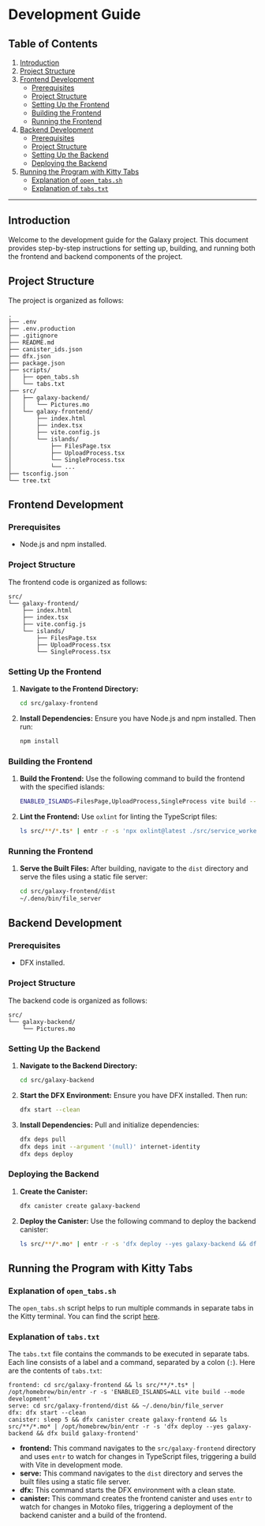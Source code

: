 # Development Guide

## Table of Contents
1. [Introduction](#introduction)
2. [Project Structure](#project-structure)
3. [Frontend Development](#frontend-development)
   - [Prerequisites](#prerequisites-frontend)
   - [Project Structure](#project-structure-frontend)
   - [Setting Up the Frontend](#setting-up-the-frontend)
   - [Building the Frontend](#building-the-frontend)
   - [Running the Frontend](#running-the-frontend)
4. [Backend Development](#backend-development)
   - [Prerequisites](#prerequisites-backend)
   - [Project Structure](#project-structure-backend)
   - [Setting Up the Backend](#setting-up-the-backend)
   - [Deploying the Backend](#deploying-the-backend)
5. [Running the Program with Kitty Tabs](#running-the-program-with-kitty-tabs)
   - [Explanation of `open_tabs.sh`](#explanation-of-opentabssh)
   - [Explanation of `tabs.txt`](#explanation-of-tabstxt)

---

## Introduction

Welcome to the development guide for the Galaxy project. This document provides step-by-step instructions for setting up, building, and running both the frontend and backend components of the project.

## Project Structure

The project is organized as follows:

```
.
├── .env
├── .env.production
├── .gitignore
├── README.md
├── canister_ids.json
├── dfx.json
├── package.json
├── scripts/
│   ├── open_tabs.sh
│   └── tabs.txt
├── src/
│   ├── galaxy-backend/
│   │   └── Pictures.mo
│   └── galaxy-frontend/
│       ├── index.html
│       ├── index.tsx
│       ├── vite.config.js
│       └── islands/
│           ├── FilesPage.tsx
│           ├── UploadProcess.tsx
│           └── SingleProcess.tsx
│           └── ...
├── tsconfig.json
└── tree.txt
```

## Frontend Development

### Prerequisites

- Node.js and npm installed.

### Project Structure

The frontend code is organized as follows:

```
src/
└── galaxy-frontend/
    ├── index.html
    ├── index.tsx
    ├── vite.config.js
    └── islands/
        ├── FilesPage.tsx
        ├── UploadProcess.tsx
        └── SingleProcess.tsx
```

### Setting Up the Frontend

1. **Navigate to the Frontend Directory:**
   ```sh
   cd src/galaxy-frontend
   ```

2. **Install Dependencies:**
   Ensure you have Node.js and npm installed. Then run:
   ```sh
   npm install
   ```

### Building the Frontend

1. **Build the Frontend:**
   Use the following command to build the frontend with the specified islands:
   ```sh
   ENABLED_ISLANDS=FilesPage,UploadProcess,SingleProcess vite build --mode development
   ```

2. **Lint the Frontend:**
   Use `oxlint` for linting the TypeScript files:
   ```sh
   ls src/**/*.ts* | entr -r -s 'npx oxlint@latest ./src/service_worker/islands/**/*.tsx --format default > oxc.txt' && echo 'done'
   ```

### Running the Frontend

1. **Serve the Built Files:**
   After building, navigate to the `dist` directory and serve the files using a static file server:
   ```sh
   cd src/galaxy-frontend/dist
   ~/.deno/bin/file_server
   ```

## Backend Development

### Prerequisites

- DFX installed.

### Project Structure

The backend code is organized as follows:

```
src/
└── galaxy-backend/
    └── Pictures.mo
```

### Setting Up the Backend

1. **Navigate to the Backend Directory:**
   ```sh
   cd src/galaxy-backend
   ```

2. **Start the DFX Environment:**
   Ensure you have DFX installed. Then run:
   ```sh
   dfx start --clean
   ```

3. **Install Dependencies:**
   Pull and initialize dependencies:
   ```sh
   dfx deps pull
   dfx deps init --argument '(null)' internet-identity
   dfx deps deploy
   ```

### Deploying the Backend

1. **Create the Canister:**
   ```sh
   dfx canister create galaxy-backend
   ```

2. **Deploy the Canister:**
   Use the following command to deploy the backend canister:
   ```sh
   ls src/**/*.mo* | entr -r -s 'dfx deploy --yes galaxy-backend && dfx build galaxy-frontend'
   ```

## Running the Program with Kitty Tabs

### Explanation of `open_tabs.sh`

The `open_tabs.sh` script helps to run multiple commands in separate tabs in the Kitty terminal. You can find the script [here](scripts/open_tabs.sh).

### Explanation of `tabs.txt`

The `tabs.txt` file contains the commands to be executed in separate tabs. Each line consists of a label and a command, separated by a colon (`:`). Here are the contents of `tabs.txt`:

```
frontend: cd src/galaxy-frontend && ls src/**/*.ts* | /opt/homebrew/bin/entr -r -s 'ENABLED_ISLANDS=ALL vite build --mode development'
serve: cd src/galaxy-frontend/dist && ~/.deno/bin/file_server
dfx: dfx start --clean
canister: sleep 5 && dfx canister create galaxy-frontend && ls src/**/*.mo* | /opt/homebrew/bin/entr -r -s 'dfx deploy --yes galaxy-backend && dfx build galaxy-frontend'
```

- **frontend:** This command navigates to the `src/galaxy-frontend` directory and uses `entr` to watch for changes in TypeScript files, triggering a build with Vite in development mode.
- **serve:** This command navigates to the `dist` directory and serves the built files using a static file server.
- **dfx:** This command starts the DFX environment with a clean state.
- **canister:** This command creates the frontend canister and uses `entr` to watch for changes in Motoko files, triggering a deployment of the backend canister and a build of the frontend.

